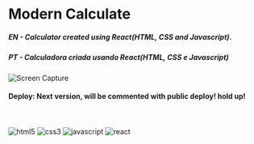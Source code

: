 # Modern Calculate
<h5>EN - Calculator created using React(HTML, CSS and Javascript).</h5>
<h5>PT - Calculadora criada usando React(HTML, CSS e Javascript)</h5>
<img src="./assets/images/readme.png" alt="Screen Capture">
<h4>Deploy: Next version, will be commented with public deploy! hold up!</h4>
﻿<div style="display: inline_block"><br/>
  <img alt="html5" src="https://img.shields.io/badge/HTML5-E34F26?style=for-the-badge&logo=html5&logoColor=white"/>
  <img alt="css3" src="https://img.shields.io/badge/CSS3-1572B6?style=for-the-badge&logo=css3&logoColor=white"/>
  <img alt="javascript" src="https://img.shields.io/badge/JavaScript-323330?style=for-the-badge&logo=javascript&logoColor=F7DF1E"/>
  <img alt="react" src="https://img.shields.io/badge/React-20232A?style=for-the-badge&logo=react&logoColor=61DAFB"/>
</div>

